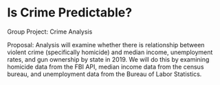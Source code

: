 # Is Crime Predictable? 
Group Project: Crime Analysis 


Proposal: Analysis will examine whether there is relationship between violent crime (specifically homicide) and median income, unemployment rates, and gun ownership by state in 2019. We will do this by examining homicide data from the FBI API, median income data from the census bureau, and unemployment data from the Bureau of Labor Statistics. 
